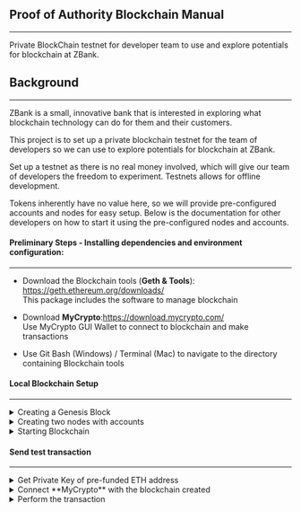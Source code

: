## Proof of Authority Blockchain Manual
---
Private BlockChain testnet for developer team to use and explore potentials for blockchain at ZBank.


## Background
---
ZBank is a small, innovative bank that is interested in exploring what blockchain technology can do for them and their customers.

This project is to set up a private blockchain testnet for the team of developers so we can use to explore potentials for blockchain at ZBank.

Set up a testnet as there is no real money involved, which will give our team of developers the freedom to experiment. Testnets allows for offline development.

Tokens inherently have no value here, so we will provide pre-configured accounts and nodes for easy setup. Below is the documentation for other developers on how to start it using the pre-configured nodes and accounts.

#### Preliminary Steps - Installing dependencies and environment configuration:
---

* Download the Blockchain tools (**Geth & Tools**): https://geth.ethereum.org/downloads/
<br> This package includes the software to manage blockchain </br>

* Download **MyCrypto**:https://download.mycrypto.com/
<br> Use MyCrypto GUI Wallet to connect to blockchain and make transactions </br> 

* Use Git Bash (Windows) / Terminal (Mac) to navigate to the directory containing Blockchain tools

#### Local Blockchain Setup 
---

<details>

<summary>Creating a Genesis Block</summary>
    
* Create local network and Genesis Block using `puppeth`

 ![puppeth_config](Images/puppeth_config.PNG)

* New Genesis configuration export json files into specific folder

</details>

<details>
<summary>Creating two nodes with accounts</summary>
    
* Create the node's data directory using the `geth` command 

    ```bash
      ./geth account new --datadir node1
    ```

* Keep track of the node's addresses. Below command is used to fetch the address later by printing the keystore file in the node's folder:
    
    ```bash
      cat node1/keystore/UTC--2019-10-08T20-14-04.346928000Z--959a2bd5da6097bab0c2d98e14ebfa65bed06b1b
    ```
  
* Initialize the nodes to use the genesis (mtestnet) block
    
    ```bash
      ./geth init mtestnet.json --datadir node1
    ```
    
 ![initialize_nodes](Images/initialize_nodes.PNG)

</details>

<details>
    <summary> Starting Blockchain </summary>
    
* Launch the first node into mining mode with the following command:

    ```bash
     ./geth --datadir node1 --mine --minerthreads 1
    ```

>Flag explanation:   
**—networkid**: identifies the appropriate network provided a network id.  
**—unlock**: unlocks the account provided an address.  
**—rpc**: exposes a port on the node allowing commucation with the outside world.  
**—mine**: tells node to mine new blocks.  
**—minerthreads**: tells get how many CPU “workers” to use.  
**—password**: finds password in provided text file to allow unlock.
     
* launch the second node and configure it to let us talk to the chain via RPC.

* Scroll up in the terminal window where `node1` is running, and copy the entire `enode://` address (including the last `@address:port` segment) of the first node located in the `Started P2P Networking` line:

![encode](Images/encode.PNG)

* Address is required by the second node in order to get location of first node

* In another terminal window, launch the second node, enable RPC, change the sync port, and pass the `enode://` address of the first node in quotes by running the following command
    
    ```bash
      ./geth --datadir node2 --port 30304 --rpc --bootnodes "enode://<replace with node1 enode address>" --ipcdisable
    ```
* Output of the second node should show the information about `Importing block segments` and synchronization

>Flag explanation:   
**—port**: sets the peer port.  
**—bootnodes**: tells geth explicitly which node to connect to provided an enode address.

</details>
    
#### Send test transaction
---

<details>
    <summary>Get Private Key of pre-funded ETH address</summary>
    
* Open up MyCrypto to get the private key of the pre-funded ETH address. Be sure the `Kovan` network is selected.

 ![Verify Kovan network](Images/verify-kovan.gif)

* Unlock your wallet using your mnemonic phrase and choose the address you want to inspect.

* Select the ETH address you use to pre-fund your chain, and in the "Select" dropdown list, choose "Wallet Info.

* Click on the eye icon next to the "Private Key" field, and copy and paste the private key of the wallet.
 ![Get private key](Images/get-private-key.gif)

    </details>
    
<details>
    <summary>Connect **MyCrypto** with the blockchain created</summary>
    
* Open up MyCrypto, then click `Change Network` at the bottom left
    
* Click "Add Custom Node", then add the custom network information set in the genesis.

* Make sure that to scroll down to choose `Custom` in the "Network" column to reveal more options like `Chain ID`:
 
![custom_node](Images/custom_node.PNG)

* The URL is pointing to the default RPC port on the local machine. Use `http://127.0.0.1:8545`

* Once network is saved, double-check to see if the custom network is selected and connected.
    
![eth_network_connection](Images/eth_network_connection.PNG)
    
</details>
    
<details>
    <summary>Perform the transaction</summary>
    
* Copy the pre-fund address into the "To Address" field, then fill in an arbitrary amount of ETH
    
* Confirm the transaction by clicking "Send Transaction", and the "Send" button in the pop-up window.

* Click the `Check TX Status` when the green message pops up, confirm the logout

* The transaction go from `Pending` to `Successful` in around the same block time set in the genesis.

* Click the `Check TX Status` button to update the status.

 ![tx_status](Images/tx_status.png)
    
</details>


  
    

    

    


    